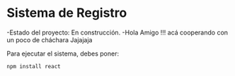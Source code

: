 <h1> Sistema de Registro</h1>

-Estado del proyecto: En construcción.
-Hola Amigo !!! acá cooperando con un poco de cháchara Jajajaja

Para ejecutar el sistema, debes poner:

```npm install react```
